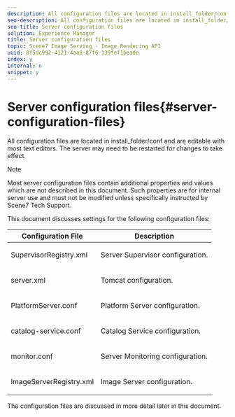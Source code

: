 ```yaml
---
description: All configuration files are located in install_folder/conf and are editable with most text editors. The server may need to be restarted for changes to take effect.
seo-description: All configuration files are located in install_folder/conf and are editable with most text editors. The server may need to be restarted for changes to take effect.
seo-title: Server configuration files
solution: Experience Manager
title: Server configuration files
topic: Scene7 Image Serving - Image Rendering API
uuid: 8f5dc992-4121-4aa8-87f6-139fef1beade
index: y
internal: n
snippet: y
---
```


# Server configuration files{#server-configuration-files}

All configuration files are located in install_folder/conf and are editable with most text editors. The server may need to be restarted for changes to take effect.

>[!NOTE]
>
>Most server configuration files contain additional properties and values which are not described in this document. Such properties are for internal server use and must not be modified unless specifically instructed by Scene7 Tech Support.

This document discusses settings for the following configuration files: 

<table id="table_D307B20E65B742A7AC3DEBF1E650719E"> 
 <thead> 
  <tr> 
   <th class="entry"> <b>Configuration File</b> </th> 
   <th class="entry"> <b>Description</b> </th> 
  </tr> 
 </thead>
 <tbody> 
  <tr> 
   <td> <p> <span class="filepath"> SupervisorRegistry.xml</span> </p> </td> 
   <td> <p>Server Supervisor configuration. </p> </td> 
  </tr> 
  <tr> 
   <td> <p> <span class="filepath"> server.xml</span> </p> </td> 
   <td> <p>Tomcat configuration. </p> </td> 
  </tr> 
  <tr> 
   <td> <p> <span class="filepath"> PlatformServer.conf</span> </p> </td> 
   <td> <p>Platform Server configuration. </p> </td> 
  </tr> 
  <tr> 
   <td> <p> <span class="filepath"> catalog-service.conf</span> </p> </td> 
   <td> <p>Catalog Service configuration. </p> </td> 
  </tr> 
  <tr> 
   <td> <p> <span class="filepath"> monitor.conf</span> </p> </td> 
   <td> <p>Server Monitoring configuration. </p> </td> 
  </tr> 
  <tr> 
   <td> <p> <span class="filepath"> ImageServerRegistry.xml</span> </p> </td> 
   <td> <p>Image Server configuration. </p> </td> 
  </tr> 
 </tbody> 
</table>

The configuration files are discussed in more detail later in this document. 
